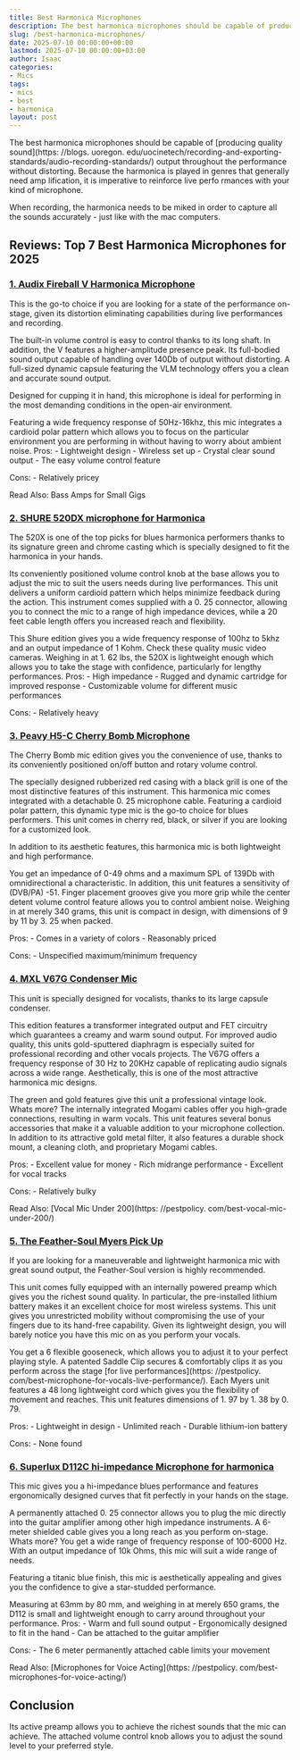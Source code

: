 ```yaml
---
title: Best Harmonica Microphones
description: The best harmonica microphones should be capable of producing quality sound output throughout the performance without distorting. Because the harmonica is...
slug: /best-harmonica-microphones/
date: 2025-07-10 00:00:00+00:00
lastmod: 2025-07-10 00:00:00+03:00
author: Isaac
categories:
- Mics
tags:
- mics
- best
- harmonica
layout: post
---
```


The best harmonica microphones should be capable of [producing quality sound](https: //blogs. uoregon. edu/uocinetech/recording-and-exporting-standards/audio-recording-standards/) output throughout the performance without distorting. Because the harmonica is played in genres that generally need amp lification, it is imperative to reinforce live perfo rmances with your kind of microphone.

When recording, the harmonica needs to be miked in order to capture all the sounds accurately - just like with the mac computers.

##  Reviews: Top 7 Best Harmonica Microphones for 2025

###  [1. Audix Fireball V Harmonica Microphone](https://www.amazon.com/dp/B000H2DAXA/?tag=p-policy-20)

This is the go-to choice if you are looking for a state of the performance on-stage, given its distortion eliminating capabilities during live performances and recording.

The built-in volume control is easy to control thanks to its long shaft. In addition, the V features a higher-amplitude presence peak. Its full-bodied sound output capable of handling over 140Db of output without distorting. A full-sized dynamic capsule featuring the VLM technology offers you a clean and accurate sound output.

Designed for cupping it in hand, this microphone is ideal for performing in the most demanding conditions in the open-air environment.

Featuring a wide frequency response of 50Hz-16khz, this mic integrates a cardioid polar pattern which allows you to focus on the particular environment you are performing in without having to worry about ambient noise. Pros: - Lightweight design - Wireless set up - Crystal clear sound output - The easy volume control feature

Cons: - Relatively pricey

Read Also: Bass Amps for Small Gigs

###  [2. SHURE 520DX microphone for Harmonica](https://www.amazon.com/dp/B0002CZYHK/?tag=p-policy-20)

The 520X is one of the top picks for blues harmonica performers thanks to its signature green and chrome casting which is specially designed to fit the harmonica in your hands.

Its conveniently positioned volume control knob at the base allows you to adjust the mic to suit the users needs during live performances. This unit delivers a uniform cardioid pattern which helps minimize feedback during the action. This instrument comes supplied with a 0. 25 connector, allowing you to connect the mic to a range of high impedance devices, while a 20 feet cable length offers you increased reach and flexibility.

This Shure edition gives you a wide frequency response of 100hz to 5khz and an output impedance of 1 Kohm. Check these quality music video cameras. Weighing in at 1. 62 lbs, the 520X is lightweight enough which allows you to take the stage with confidence, particularly for lengthy performances. Pros: - High impedance - Rugged and dynamic cartridge for improved response - Customizable volume for different music performances

Cons: - Relatively heavy

###  [3. Peavy H5-C Cherry Bomb Microphone](https://www.amazon.com/dp/B003OURTAW/?tag=p-policy-20)

The Cherry Bomb mic edition gives you the convenience of use, thanks to its conveniently positioned on/off button and rotary volume control.

The specially designed rubberized red casing with a black grill is one of the most distinctive features of this instrument. This harmonica mic comes integrated with a detachable 0. 25 microphone cable. Featuring a cardioid polar pattern, this dynamic type mic is the go-to choice for blues performers. This unit comes in cherry red, black, or silver if you are looking for a customized look.

In addition to its aesthetic features, this harmonica mic is both lightweight and high performance.

You get an impedance of 0-49 ohms and a maximum SPL of 139Db with omnidirectional a characteristic. In addition, this unit features a sensitivity of (DVB/PA) -51. Finger placement grooves give you more grip while the center detent volume control feature allows you to control ambient noise. Weighing in at merely 340 grams, this unit is compact in design, with dimensions of 9 by 11 by 3. 25 when packed.

Pros: - Comes in a variety of colors - Reasonably priced

Cons: - Unspecified maximum/minimum frequency

###  [4. MXL V67G Condenser Mic](https://www.amazon.com/dp/B000JRPYGE/?tag=p-policy-20)

This unit is specially designed for vocalists, thanks to its large capsule condenser.

This edition features a transformer integrated output and FET circuitry which guarantees a creamy and warm sound output. For improved audio quality, this units gold-sputtered diaphragm is especially suited for professional recording and other vocals projects. The V67G offers a frequency response of 30 Hz to 20KHz capable of replicating audio signals across a wide range. Aesthetically, this is one of the most attractive harmonica mic designs.

The green and gold features give this unit a professional vintage look. Whats more? The internally integrated Mogami cables offer you high-grade connections, resulting in warm vocals. This unit features several bonus accessories that make it a valuable addition to your microphone collection. In addition to its attractive gold metal filter, it also features a durable shock mount, a cleaning cloth, and proprietary Mogami cables.

Pros: - Excellent value for money - Rich midrange performance - Excellent for vocal tracks

Cons: - Relatively bulky

Read Also: [Vocal Mic Under 200](https: //pestpolicy. com/best-vocal-mic-under-200/)

###  [5. The Feather-Soul Myers Pick Up](https://www.amazon.com/dp/B00X6AAQO6/?tag=p-policy-20)

If you are looking for a maneuverable and lightweight harmonica mic with great sound output, the Feather-Soul version is highly recommended.

This unit comes fully equipped with an internally powered preamp which gives you the richest sound quality. In particular, the pre-installed lithium battery makes it an excellent choice for most wireless systems. This unit gives you unrestricted mobility without compromising the use of your fingers due to its hand-free capability. Given its lightweight design, you will barely notice you have this mic on as you perform your vocals.

You get a 6 flexible gooseneck, which allows you to adjust it to your perfect playing style. A patented Saddle Clip secures & comfortably clips it as you perform across the stage [for live performances](https: //pestpolicy. com/best-microphone-for-vocals-live-performance/). Each Myers unit features a 48 long lightweight cord which gives you the flexibility of movement and reaches. This unit features dimensions of 1. 97 by 1. 38 by 0. 79.

Pros: - Lightweight in design - Unlimited reach - Durable lithium-ion battery

Cons: - None found

###  [6. Superlux D112C hi-impedance Microphone for harmonica](https://www.amazon.com/dp/B000SAGSRQ/?tag=p-policy-20)

This mic gives you a hi-impedance blues performance and features ergonomically designed curves that fit perfectly in your hands on the stage.

A permanently attached 0. 25 connector allows you to plug the mic directly into the guitar amplifier among other high impedance instruments. A 6-meter shielded cable gives you a long reach as you perform on-stage. Whats more? You get a wide range of frequency response of 100-6000 Hz. With an output impedance of 10k Ohms, this mic will suit a wide range of needs.

Featuring a titanic blue finish, this mic is aesthetically appealing and gives you the confidence to give a star-studded performance.

Measuring at 63mm by 80 mm, and weighing in at merely 650 grams, the D112 is small and lightweight enough to carry around throughout your performance. Pros: - Warm and full sound output - Ergonomically designed to fit in the hand - Can be attached to the guitar amplifier

Cons: - The 6 meter permanently attached cable limits your movement

Read Also: [Microphones for Voice Acting](https: //pestpolicy. com/best-microphones-for-voice-acting/)

##  Conclusion

Its active preamp allows you to achieve the richest sounds that the mic can achieve. The attached volume control knob allows you to adjust the sound level to your preferred style.
